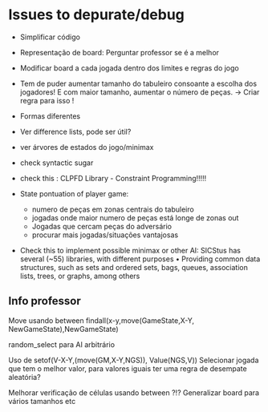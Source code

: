 # Issues to depurate/debug
- Simplificar código
- Representação de board: Perguntar professor se é a melhor
- Modificar board a cada jogada dentro dos limites e regras do jogo
- Tem de puder aumentar tamanho do tabuleiro consoante a escolha dos jogadores! E com maior tamanho, aumentar o número de peças. -> Criar regra para isso !
- Formas diferentes
- Ver difference lists, pode ser útil?
- ver árvores de estados do jogo/minimax
- check syntactic sugar
- check this : CLPFD Library - Constraint Programming!!!!!
- State pontuation of player game: 
    - numero de peças em zonas centrais do tabuleiro
    - jogadas onde maior numero de peças está longe de zonas out
    - Jogadas que cercam peças do adversário
    - procurar mais jogadas/situações vantajosas

- Check this to implement possible minimax or other AI:
        SICStus has several (~55) libraries, with different purposes
    • Providing common data structures, such as sets and ordered sets,
    bags, queues, association lists, trees, or graphs, among others


## Info professor
Move usando between
findall(x-y,move(GameState,X-Y, NewGameState),NewGameState)

random_select para AI arbitrário

Uso de setof(V-X-Y,(move(GM,X-Y,NGS)), Value(NGS,V))
Selecionar jogada que tem o melhor valor, para valores iguais ter uma regra de desempate aleatória?

Melhorar verificação de células usando between ?!? Generalizar board para vários tamanhos etc